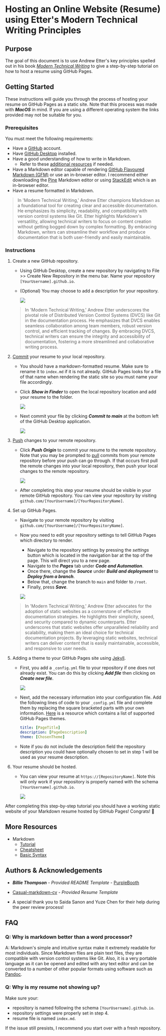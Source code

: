 # Hosting an Online Website (Resume) using Etter's Modern Technical Writing Principles

## Purpose

The goal of this document is to use Andrew Etter's key principles spelled out in his book [*Modern Technical Writing*](https://www.amazon.ca/Modern-Technical-Writing-Introduction-Documentation-ebook/dp/B01A2QL9SS) to give a step-by-step tutorial on how to host a resume using GitHub Pages.

## Getting Started

These instructions will guide you through the process of hosting your resume on GitHub Pages as a static site. Note that this process was made with ***MacOS*** in mind. If you are using a different operating system the links provided may not be suitable for you. 

### Prerequisites

You must meet the following requirements:

- Have a [GitHub](https://docs.github.com/en/get-started/start-your-journey/creating-an-account-on-github) account.
- Have [GitHub Desktop](https://desktop.github.com) installed.
- Have a good understanding of how to write in Markdown.
    - Refer to these [additional resources](#More-Resources) if needed.
- Have a Markdown editor capable of rendering [GitHub Flavoured Markdown (GFM)](https://github.github.com/gfm/) or use an in-browser editor. I recommend either downloading the [Pine](https://lukakerr.github.io/Pine/) Markdown editor or using [StackEdit](https://stackedit.io/) which is an in-browser editor.
- Have a resume formatted in Markdown.

> In 'Modern Technical Writing,' Andrew Etter champions Markdown as a foundational tool for creating clear and accessible documentation. He emphasizes its simplicity, readability, and compatibility with version control systems like Git. Etter highlights Markdown's versatility, allowing technical writers to focus on content creation without getting bogged down by complex formatting. By embracing Markdown, writers can streamline their workflow and produce documentation that is both user-friendly and easily maintainable.

### Instructions

1. Create a new GitHub repository.

    - Using GitHub Desktop, create a new repository by navigating to File >> Create New Repository in the menu bar. Name your repository `[YourUsername].github.io`.
    - (Optional) You may choose to add a description for your repository.

        ![](Images/CreateNewRepository.png)
  
    > In 'Modern Technical Writing,' Andrew Etter underscores the pivotal role of Distributed Version Control Systems (DVCS) like Git in the documentation process. He emphasizes that DVCS enables seamless collaboration among team members, robust version control, and efficient tracking of changes. By embracing DVCS, technical writers can ensure the integrity and accessibility of documentation, fostering a more streamlined and collaborative writing process.

2. [Commit](https://github.com/git-guides/git-commit) your resume to your local repository.

    - You should have a markdown-formatted resume. Make sure to rename it to `index.md` if it is not already. GitHub Pages looks for a file of that name when rendering the static site so you must name your file accordingly.
    - Click ***Show in Finder*** to open the local repository location and add your resume to the folder.
 
        ![](Images/OpenRepoInFinder.png)

    - Next commit your file by clicking ***Commit to main*** at the bottom left of the GitHub Desktop application.

        ![](Images/CommitToMain.png)

3. [Push](https://github.com/git-guides/git-push) changes to your remote repository.

    - Click ***Push Origin*** to commit your resume to the remote repository. Note that you may be prompted to [pull](https://github.com/git-guides/git-pull) commits from your remote repository before your push can go through. If that occurs first pull the remote changes into your local repository, then push your local changes to the remote repository. 

        ![](Images/PushToOrigin.png)

    - After completing this step your resume should be visible in your remote GitHub repository. You can view your repository by visiting `github.com/[YourUsername]/[YourRepositoryName]`.

4. Set up GitHub Pages.

    - Navigate to your remote repository by visiting `github.com/[YourUsername]/[YourRepositoryName]`.
    - Now you need to edit your repository settings to tell GitHub Pages which directory to render.
        - Navigate to the repository settings by pressing the *settings* button which is located in the navigation bar at the top of the page. This will direct you to a new page.
        - Navigate to the ***Pages*** tab under ***Code and Automation***.
        - Once there, change the ***Source*** under ***Build and deployment*** to ***Deploy from a branch***.
        - Below that, change the branch to `main` and folder to `/root`.
        - Finally, press ***Save***.

        ![](Images/GithubPages.png)

    > In 'Modern Technical Writing,' Andrew Etter advocates for the adoption of static websites as a cornerstone of effective documentation strategies. He highlights their simplicity, speed, and security compared to dynamic counterparts. Etter underscores that static websites offer unparalleled reliability and scalability, making them an ideal choice for technical documentation projects. By leveraging static websites, technical writers can deliver content that is easily maintainable, accessible, and responsive to user needs.

5. Adding a theme to your GitHub Pages site using [Jekyll](https://jekyllrb.com).

    - First, you add a `_config.yml` file to your repository if one does not already exist. You can do this by clicking ***Add file*** then clicking on ***Create new file***.

        ![](Images/AddFile.png)

    - Next, add the necessary information into your configuration file. Add the following lines of code to your `_config.yml` file and complete them by replacing the square bracketed parts with your own information. [Here](https://pages.github.com/themes/) is a resource which contains a list of supported GitHub Pages themes.
  
      ```yml
      title: [PageTitle]
      description: [PageDescription]
      theme: [ChosenTheme]
      ```
      
    - Note if you do not include the description field the repository description you could have optionally chosen to set in step 1 will be used as your resume description.
    
6. Your resume should be hosted.
    
    - You can view your resume at `https://[RepositoryName]`. Note this will only work if your repository is properly named with the schema `[YourUsername].github.io`.

        ![](Images/Resume.gif)

After completing this step-by-step tutorial you should have a working static website of your Markdown resume hosted by GitHub Pages! 
Congrats! 🥳

## More Resources

- Markdown
    - [Tutorial](https://www.markdowntutorial.com)
    - [Cheatsheet](https://www.markdownguide.org/cheat-sheet/)
    - [Basic Syntax](https://docs.github.com/en/get-started/writing-on-github/getting-started-with-writing-and-formatting-on-github/basic-writing-and-formatting-syntax)

## Authors & Acknowledgements

- ***Billie Thompson*** - *Provided README Template* - [PurpleBooth](https://github.com/PurpleBooth)

- [Casual-markdown-cv](https://github.com/casualwriter/casual-markdown-cv/blob/main/resume.md) - *Provided Resume Template*
- A special thank you to Saida Sanon and Yuze Chen for their help during the peer review process!

## FAQ

### Q: Why is markdown better than a word processor?

A: Markdown's simple and intuitive syntax make it extremely readable for most individuals. Since Markdown files are plain text files, they are compatible with version control systems like Git. Also, it is a very portable language as it can be opened and edited with any text editor and can be converted to a number of other popular formats using software such as [Pandoc](https://pandoc.org).

### Q: Why is my resume not showing up?

Make sure your:
- repository is named following the schema `[YourUsername].github.io`.
- repository settings were properly set in step 4.
- resume file is named `index.md`.

If the issue still presists, I recommend you start over with a fresh repository.
